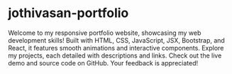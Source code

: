 # jothivasan-portfolio
Welcome to my responsive portfolio website, showcasing my web development skills! Built with HTML, CSS, JavaScript, JSX, Bootstrap, and React, it features smooth animations and interactive components. Explore my projects, each detailed with descriptions and links. Check out the live demo and source code on GitHub. Your feedback is appreciated!
